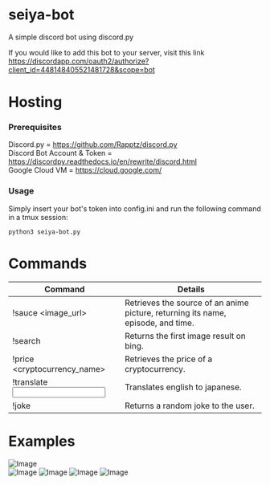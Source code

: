 # seiya-bot
A simple discord bot using discord.py

If you would like to add this bot to your server, visit this link
https://discordapp.com/oauth2/authorize?client_id=448148405521481728&scope=bot


# Hosting

### Prerequisites
Discord.py = https://github.com/Rapptz/discord.py  
Discord Bot Account & Token = https://discordpy.readthedocs.io/en/rewrite/discord.html  
Google Cloud VM = https://cloud.google.com/

### Usage
Simply insert your bot's token into config.ini and run the following command in a tmux session:
```
python3 seiya-bot.py
```


# Commands

Command | Details
--- | ----
!sauce <image_url> | Retrieves the source of an anime picture, returning its name, episode, and time.
!search <query> | Returns the first image result on bing.
!price <cryptocurrency_name> | Retrieves the price of a cryptocurrency.
!translate <input> | Translates english to japanese.
!joke | Returns a random joke to the user.

# Examples
![Image](https://i.imgur.com/uFLYwrG.png)  
![Image](https://i.imgur.com/sxZB3a4.png)
![Image](https://i.imgur.com/P8T9p8U.png)
![Image](https://i.imgur.com/pjrpbI4.png)
![Image](https://i.imgur.com/NlMFCIx.png)
